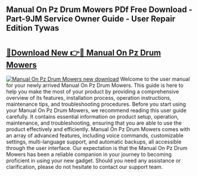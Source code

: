 ## Manual On Pz Drum Mowers PDf Free Download - Part-9JM Service Owner Guide - User Repair Edition Tywas

# <h2><a href="http://bc60429.oget.top/?id=Manual+On+Pz+Drum+Mowers">🔗Download New 👉🔴 Manual On Pz Drum Mowers</a></h2>

[![Manual On Pz Drum Mowers new download](https://i.imgur.com/5g1atiW.png)](http://bc60429.oget.top/?id=Manual+On+Pz+Drum+Mowers)
Welcome to the user manual for your newly arrived Manual On Pz Drum Mowers. This guide is here to help you make the most of your product by providing a comprehensive overview of its features, installation process, operation instructions, maintenance tips, and troubleshooting procedures. Before you start using your Manual On Pz Drum Mowers, we recommend reading this user guide carefully. It contains essential information on product setup, operation, maintenance, and troubleshooting, ensuring that you are able to use the product effectively and efficiently. Manual On Pz Drum Mowers comes with an array of advanced features, including voice commands, customizable settings, multi-language support, and automatic backups, all accessible through the user interface. Our expectation is that the Manual On Pz Drum Mowers has been a reliable companion in your journey to becoming proficient in using your new gadget. Should you need any assistance or clarification, please do not hesitate to contact our support team.
